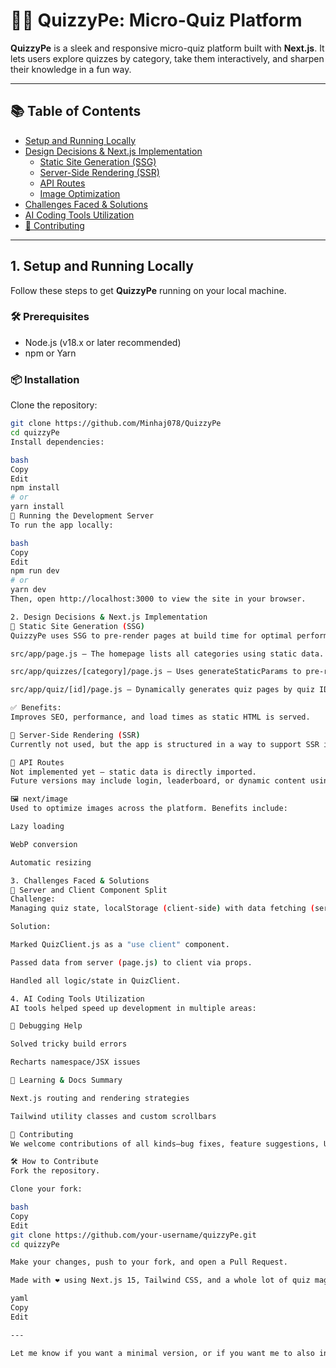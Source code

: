 # 🧙‍♂️ QuizzyPe: Micro-Quiz Platform

**QuizzyPe** is a sleek and responsive micro-quiz platform built with **Next.js**. It lets users explore quizzes by category, take them interactively, and sharpen their knowledge in a fun way.

---

## 📚 Table of Contents

- [Setup and Running Locally](#1-setup-and-running-locally)
- [Design Decisions & Next.js Implementation](#2-design-decisions--nextjs-implementation)
  - [Static Site Generation (SSG)](#-static-site-generation-ssg)
  - [Server-Side Rendering (SSR)](#-server-side-rendering-ssr)
  - [API Routes](#-api-routes)
  - [Image Optimization](#️-nextimage)
- [Challenges Faced & Solutions](#3-challenges-faced--solutions)
- [AI Coding Tools Utilization](#4-ai-coding-tools-utilization)
- [🤝 Contributing](#-contributing)

---

## 1. Setup and Running Locally

Follow these steps to get **QuizzyPe** running on your local machine.

### 🛠️ Prerequisites

- Node.js (v18.x or later recommended)
- npm or Yarn

### 📦 Installation

Clone the repository:

```bash
git clone https://github.com/Minhaj078/QuizzyPe
cd quizzyPe
Install dependencies:

bash
Copy
Edit
npm install
# or
yarn install
🚀 Running the Development Server
To run the app locally:

bash
Copy
Edit
npm run dev
# or
yarn dev
Then, open http://localhost:3000 to view the site in your browser.

2. Design Decisions & Next.js Implementation
📄 Static Site Generation (SSG)
QuizzyPe uses SSG to pre-render pages at build time for optimal performance.

src/app/page.js – The homepage lists all categories using static data.

src/app/quizzes/[category]/page.js – Uses generateStaticParams to pre-render quiz pages by category.

src/app/quiz/[id]/page.js – Dynamically generates quiz pages by quiz ID.

✅ Benefits:
Improves SEO, performance, and load times as static HTML is served.

🔁 Server-Side Rendering (SSR)
Currently not used, but the app is structured in a way to support SSR in future for user-authenticated dashboards or real-time updates.

🔌 API Routes
Not implemented yet – static data is directly imported.
Future versions may include login, leaderboard, or dynamic content using API routes.

🖼️ next/image
Used to optimize images across the platform. Benefits include:

Lazy loading

WebP conversion

Automatic resizing

3. Challenges Faced & Solutions
🧠 Server and Client Component Split
Challenge:
Managing quiz state, localStorage (client-side) with data fetching (server-side).

Solution:

Marked QuizClient.js as a "use client" component.

Passed data from server (page.js) to client via props.

Handled all logic/state in QuizClient.

4. AI Coding Tools Utilization
AI tools helped speed up development in multiple areas:

🐞 Debugging Help

Solved tricky build errors

Recharts namespace/JSX issues

📖 Learning & Docs Summary

Next.js routing and rendering strategies

Tailwind utility classes and custom scrollbars

🤝 Contributing
We welcome contributions of all kinds—bug fixes, feature suggestions, UI improvements, or performance enhancements!

🛠️ How to Contribute
Fork the repository.

Clone your fork:

bash
Copy
Edit
git clone https://github.com/your-username/quizzyPe.git
cd quizzyPe

Make your changes, push to your fork, and open a Pull Request.

Made with ❤️ using Next.js 15, Tailwind CSS, and a whole lot of quiz magic 🪄

yaml
Copy
Edit

---

Let me know if you want a minimal version, or if you want me to also include deployment instructions (Netlify)
